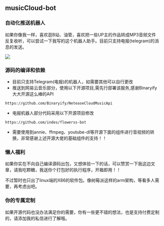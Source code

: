 ## musicCloud-bot
### 自动化推送机器人

如果你像我一样，喜欢逛B站、油管，喜欢把一些UP主的作品转成MP3音频文件反复收听，可以尝试一下我写的这个机器人助手。目前只支持电报(telegram)的消息的发送。

![](https://cdn.jsdelivr.net/gh/playbear668/mypics//img/5691639290502_.pic.jpg)



### 源码的编译和依赖

- 目前只支持Telegram(电报)的机器人，如需要其他可以自行更改
- 推送到网易云音乐部分，使用以下开源项目,需先行部署该服务,感谢Binaryify大大开源这么棒的API
```shell
https://github.com/Binaryify/NeteaseCloudMusicApi
```
- 电报机器人部分代码采用以下开源项目修改
```shell
https://github.com/indes/flowerss-bot
```
- 需要使用到annie、ffmpeg、youtube-dl等开源下面的组件进行音视频的转换，非常感谢上述开源大佬的基础组件的支持！！

### 懒人福利

如果你实在不向自己编译源码出包，又想体验一下的话，可以赞赏一下我这边文章，请我吃颗糖，我送你个打包好的执行程序，开箱即用！！

不过暂时也只出了linux端的X86的软件包。像树莓派这样的arm架构，等看多人需要，再考虑出吧。


### 你的专属定制

如果开源代码也没办法满足你的需要，你有一些更不错的想法，也是支持付费定制的，请添加我的私信进行了解哦。

